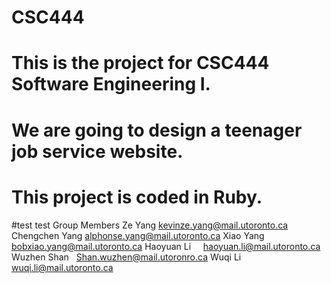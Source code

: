 ﻿# CSC444
# This is the project for CSC444 Software Engineering I.
# We are going to design a teenager job service website.
# This project is coded in Ruby.
#test test
Group Members
Ze Yang        kevinze.yang@mail.utoronto.ca
Chengchen Yang alphonse.yang@mail.utoronto.ca
Xiao Yang      bobxiao.yang@mail.utoronto.ca
Haoyuan Li     haoyuan.li@mail.utoronto.ca
Wuzhen Shan    Shan.wuzhen@mail.utoronro.ca
Wuqi Li        wuqi.li@mail.utoronto.ca 
